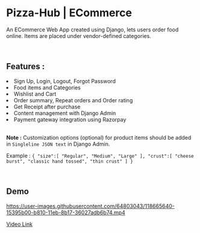 # Pizza-Hub | ECommerce

An ECommerce Web App created using Django, lets users order food online. Items are placed under vendor-defined categories.

</br>

## Features :

<li>Sign Up, Login, Logout, Forgot Password</li>
<li>Food items and Categories </li>
<li>Wishlist and Cart</li>
<li>Order summary, Repeat orders and Order rating</li>
<li>Get Receipt after purchase</li>
<li>Content management with Django Admin</li>
<li>Payment gateway integration using Razorpay</li>

<br>

**Note :** Customization options (optional) for product items should be added in `Singleline JSON text` in Django Admin.

Example : `{ "size":[ "Regular", "Medium", "Large" ], "crust":[ "cheese burst", "classic hand tossed", "thin crust" ] }`

&nbsp;

## Demo

https://user-images.githubusercontent.com/64803043/118665640-15395b00-b810-11eb-8b17-36027adb6b74.mp4

<a href="./demo/demo1.mp4">Video Link</a>
